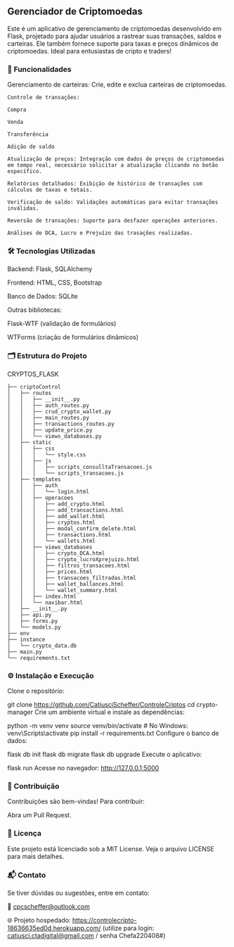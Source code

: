 <h2>Gerenciador de Criptomoedas</h2> 
<p>Este é um aplicativo de gerenciamento de criptomoedas desenvolvido em Flask, projetado para ajudar usuários a rastrear suas transações, saldos e carteiras. Ele também fornece suporte para taxas e preços dinâmicos de criptomoedas. Ideal para entusiastas de cripto e traders!</p>

<h3>🚀 Funcionalidades</h3>
    Gerenciamento de carteiras: Crie, edite e exclua carteiras de criptomoedas.

    Controle de transações:
    
    Compra
    
    Venda
    
    Transferência
    
    Adição de saldo
    
    Atualização de preços: Integração com dados de preços de criptomoedas em tempo real, necessário solicitar a atualização clicando no botão específico.
    
    Relatórios detalhados: Exibição de histórico de transações com cálculos de taxas e totais.
    
    Verificação de saldo: Validações automáticas para evitar transações inválidas.
    
    Reversão de transações: Suporte para desfazer operações anteriores.
    
    Análises de DCA, Lucro e Prejuízo das trasações realizadas.

<h3>🛠️ Tecnologias Utilizadas</h3>

Backend: Flask, SQLAlchemy

Frontend: HTML, CSS, Bootstrap

Banco de Dados: SQLite

Outras bibliotecas:

Flask-WTF (validação de formulários)

WTForms (criação de formulários dinâmicos)

<h3>🗂️ Estrutura do Projeto</h3>

CRYPTOS_FLASK

    ├── criptoControl    
    │   ├── routes    
    │   │   ├── __init__.py
    │   │   ├── auth_routes.py
    │   │   ├── crud_crypto_wallet.py
    │   │   ├── main_routes.py
    │   │   ├── transactions_routes.py
    │   │   ├── update_price.py
    │   │   └── views_databases.py
    │   ├── static
    │   │   ├── css
    │   │   │   └── style.css
    │   │   ├── js
    │   │   │   ├── scripts_consulltaTransacoes.js
    │   │   │   └── scripts_transacoes.js
    │   ├── templates
    │   │   ├── auth
    │   │   │   └── login.html
    │   │   ├── operacoes
    │   │   │   ├── add_crypto.html
    │   │   │   ├── add_transactions.html
    │   │   │   ├── add_wallet.html
    │   │   │   ├── cryptos.html
    │   │   │   ├── modal_confirm_delete.html
    │   │   │   ├── transactions.html
    │   │   │   └── wallets.html
    │   │   ├── views_databases
    │   │   │   ├── crypto_DCA.html
    │   │   │   ├── crypto_lucroXprejuizo.html
    │   │   │   ├── filtros_transacoes.html
    │   │   │   ├── prices.html
    │   │   │   ├── transacoes_filtradas.html
    │   │   │   ├── wallet_ballances.html
    │   │   │   └── wallet_summary.html
    │   │   ├── index.html
    │   │   └── navibar.html
    │   ├── __init__.py
    │   ├── api.py
    │   ├── forms.py
    │   └── models.py
    ├── env
    ├── instance
    │   └── crypto_data.db
    ├── main.py
    └── requirements.txt


<h3>⚙️ Instalação e Execução</h3>
Clone o repositório:

git clone https://github.com/CatiusciScheffer/ControleCriptos
cd crypto-manager
Crie um ambiente virtual e instale as dependências:

python -m venv venv
source venv/bin/activate  # No Windows: venv\Scripts\activate
pip install -r requirements.txt
Configure o banco de dados:

flask db init
flask db migrate
flask db upgrade
Execute o aplicativo:

flask run
Acesse no navegador: http://127.0.0.1:5000

<h3>📝 Contribuição</h3>
Contribuições são bem-vindas! Para contribuir:

Abra um Pull Request.
<h3>📜 Licença</h3>
Este projeto está licenciado sob a MIT License. Veja o arquivo LICENSE para mais detalhes.

<h3>📬 Contato</h3>

Se tiver dúvidas ou sugestões, entre em contato:

📧 cpcscheffer@outlook.com

🌐 Projeto hospedado: https://controlecripto-18636635ed0d.herokuapp.com/ (utilize para login: catiusci.ctadigital@gmail.com / senha Chefa220408#)

